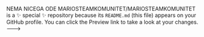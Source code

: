 NEMA NICEGA ODE
MARIOSTEAMKOMUNITET/MARIOSTEAMKOMUNITET is a ✨ special ✨ repository because its `README.md` (this file) appears on your GitHub profile.
You can click the Preview link to take a look at your changes.
--->
